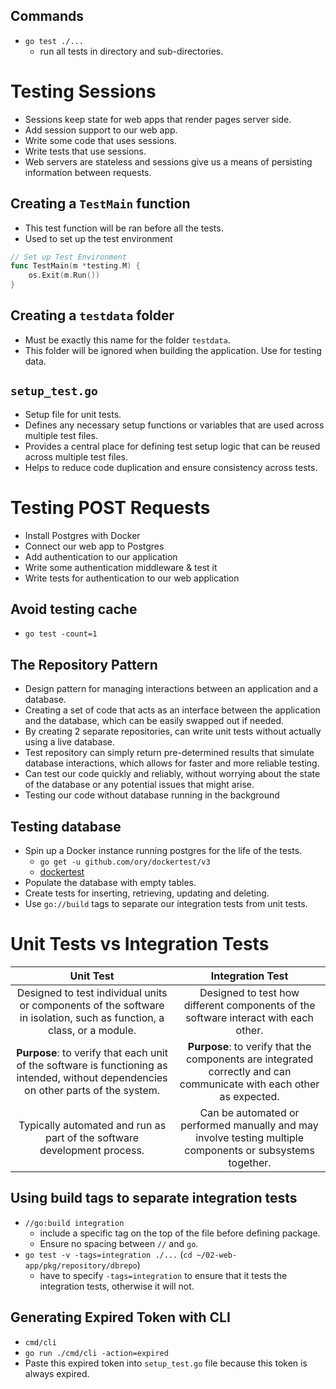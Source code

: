 ## Commands

- `go test ./...`
  - run all tests in directory and sub-directories.

# Testing Sessions

- Sessions keep state for web apps that render pages server side.
- Add session support to our web app.
- Write some code that uses sessions.
- Write tests that use sessions.
- Web servers are stateless and sessions give us a means of persisting information between requests.

## Creating a `TestMain` function

- This test function will be ran before all the tests.
- Used to set up the test environment

```go
// Set up Test Environment
func TestMain(m *testing.M) {
	os.Exit(m.Run())
}
```

## Creating a `testdata` folder

- Must be exactly this name for the folder `testdata`.
- This folder will be ignored when building the application. Use for testing data.

## `setup_test.go`

- Setup file for unit tests.
- Defines any necessary setup functions or variables that are used across multiple test files.
- Provides a central place for defining test setup logic that can be reused across multiple test files.
- Helps to reduce code duplication and ensure consistency across tests.

# Testing POST Requests

- Install Postgres with Docker
- Connect our web app to Postgres
- Add authentication to our application
- Write some authentication middleware & test it
- Write tests for authentication to our web application

## Avoid testing cache

- `go test -count=1`

## The Repository Pattern

- Design pattern for managing interactions between an application and a database.
- Creating a set of code that acts as an interface between the application and the database, which can be easily swapped out if needed.
- By creating 2 separate repositories, can write unit tests without actually using a live database.
- Test repository can simply return pre-determined results that simulate database interactions, which allows for faster and more reliable testing.
- Can test our code quickly and reliably, without worrying about the state of the database or any potential issues that might arise.
- Testing our code without database running in the background

## Testing database

- Spin up a Docker instance running postgres for the life of the tests.
  - `go get -u github.com/ory/dockertest/v3`
  - [dockertest](https://github.com/ory/dockertest)
- Populate the database with empty tables.
- Create tests for inserting, retrieving, updating and deleting.
- Use `go://build` tags to separate our integration tests from unit tests.

# Unit Tests vs Integration Tests

| Unit Test | Integration Test |
| :-------: | :--------------: |
| Designed to test individual units or components of the software in isolation, such as function, a class, or a module.  |Designed to test how different components of the software interact with each other.            |
|**Purpose**: to verify that each unit of the software is functioning as intended, without dependencies on other parts of the system.|**Purpose**: to verify that the components are integrated correctly and can communicate with each other as expected.|
|Typically automated and run as part of the software development process.|Can be automated or performed manually and may involve testing multiple components or subsystems together.|

## Using build tags to separate integration tests

- `//go:build integration`
  - include a specific tag on the top of the file before defining package.
  - Ensure no spacing between `//` and `go`.
- `go test -v -tags=integration ./...` (`cd ~/02-web-app/pkg/repository/dbrepo`)
  - have to specify `-tags=integration` to ensure that it tests the integration tests, otherwise it will not.

## Generating Expired Token with CLI

- `cmd/cli`
- `go run ./cmd/cli -action=expired`
- Paste this expired token into `setup_test.go` file because this token is always expired.
